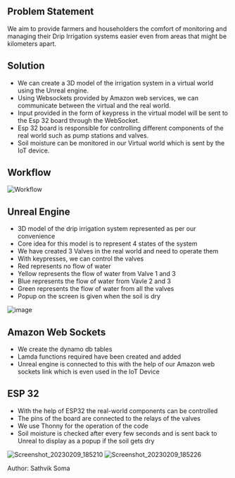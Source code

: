 ## Problem Statement

We aim to provide farmers and householders the comfort of monitoring and managing their Drip Irrigation systems easier even from areas that might be kilometers apart.

## Solution

- We can create a 3D model of the irrigation system in a virtual world using the Unreal engine.
- Using Websockets provided by Amazon web services, we can communicate between the virtual and the real world.
- Input provided in the form of keypress in the virtual model will be sent to the Esp 32 board through the WebSocket.
- Esp 32 board is responsible for controlling different components of the real world such as pump stations and valves.
- Soil moisture can be monitored in our Virtual world which is sent by the IoT device.

## Workflow

![Workflow](https://user-images.githubusercontent.com/114153904/216104262-70e2438f-5b73-4377-b809-7f2d33d4b95c.jpg)
## Unreal Engine

- 3D model of the drip irrigation system represented as per our convenience
- Core idea for this model is to represent 4 states of the system
- We have created 3 Valves in the real world and need to operate them
- With keypresses, we can control the valves
- Red represents no flow of water
- Yellow represents the flow of water from Valve 1 and 3
- Blue represents the flow of water from Vavle 2 and 3
- Green represents the flow of water from all the valves
- Popup on the screen is given when the soil is dry

![image](https://user-images.githubusercontent.com/114153904/217813520-7f150af7-03d8-4bd1-befb-3270e1ea9c7e.png)
## Amazon Web Sockets

- We create the dynamo db tables
- Lamda functions required have been created and added
- Unreal engine is connected to this with the help of our Amazon web sockets link which is even used in the IoT Device


## ESP 32

- With the help of ESP32 the real-world components can be controlled
- The pins of the board are connected to the relays of the valves
- We use Thonny for the operation of the code
- Soil moisture is checked after every few seconds and is sent back to Unreal to display as a popup if the soil gets dry

![Screenshot_20230209_185210](https://user-images.githubusercontent.com/114153904/217825864-dedfb540-9b5f-4faf-aea0-04cb6fb99d62.png)
![Screenshot_20230209_185226](https://user-images.githubusercontent.com/114153904/217825871-9ddbd7a6-624e-4617-984c-6e11ebaea8c1.png)

Author: Sathvik Soma
